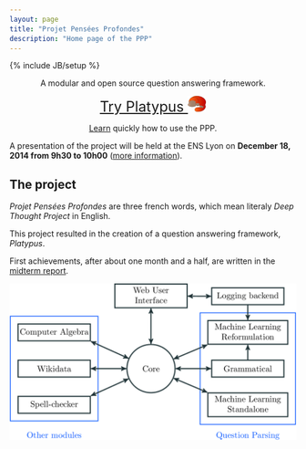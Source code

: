 ```yaml
---
layout: page
title: "Projet Pensées Profondes"
description: "Home page of the PPP"
---
```

{% include JB/setup %}

<div class="hero-unit" style="text-align:center;">
<p>A modular and open source question answering framework.</p>
<p><a class="btn btn-large" style="font-size: 25px;" href="http://ppp.pony.ovh/">Try Platypus <img src="platypus_red.png" alt="Platypus logo" title="Platypus"></a></p>
<p><a href="demo.html">Learn</a> quickly how to use the PPP.</p>
</div>

A presentation of the project will be held at the ENS Lyon on __December 18, 2014 from 9h30 to 10h00__
([more information](http://www.ens-lyon.eu/actualites/dppi-2014-les-demos-publiques-projets-integres-des-m1-en-informatique-248516.kjsp?RH=ENS-LYON-FR-AGENDA)).

## The project

*Projet Pensées Profondes* are three french words, which mean literaly *Deep
Thought Project* in English.

This project resulted in the creation of a question answering framework, *Platypus*.

First achievements, after about one month and a half, are written in the [midterm report](documentation/midtermReport.pdf).


[![PPP structure](structurePPP2.png "The modular structure of the PPP")](structurePPP2.png)
